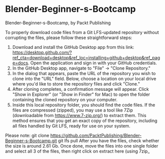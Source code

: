 # Blender-Beginner-s-Bootcamp
Blender-Beginner-s-Bootcamp, by Packt Publishing

To properly download code files from a Git LFS-updated repository without corrupting the files, please follow these straightforward steps:
1.	Download and install the GitHub Desktop app from this link: https://desktop.github.com/?ref_cta=download+desktop&ref_loc=installing+github+desktop&ref_page=docs. Open the application and sign in with your GitHub credentials.
2.	In the GitHub Desktop app, navigate to "File" -> "Clone Repository."
3.	In the dialog that appears, paste the URL of the repository you wish to clone into the "URL" field. Below, choose a location on your local drive where you'd like to store the repository files and click "Clone."
4.	After cloning completes, a confirmation message will appear. Click "Show in Explorer" (or "Show in Finder" for Mac) to open the folder containing the cloned repository on your computer.
5.	Inside this local repository folder, you should find the code files. If the files are compressed (zipped), you may use a tool like 7Zip (downloadable from https://www.7-zip.org/) to extract them.
This method ensures that you get an exact copy of the repository, including all files handled by Git LFS, ready for use on your system.

Please note: git clone https://github.com/PacktPublishing/Blender-Beginner-s-Bootcamp.git git lfs pull After you have the files, check whether the size is around 2.61 Gb. Once done, move the files into one single folder and select all 3 of the files, then right click on extract here (using 7zip_


